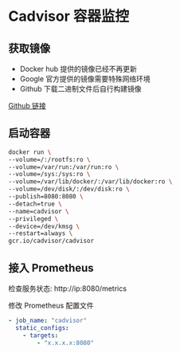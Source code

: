 # Cadvisor 容器监控

## 获取镜像

- Docker hub 提供的镜像已经不再更新
- Google 官方提供的镜像需要特殊网络环境
- Github 下载二进制文件后自行构建镜像

[Github 链接](https://github.com/google/cadvisor)

## 启动容器

```bash
docker run \
--volume=/:/rootfs:ro \
--volume=/var/run:/var/run:ro \
--volume=/sys:/sys:ro \
--volume=/var/lib/docker/:/var/lib/docker:ro \
--volume=/dev/disk/:/dev/disk:ro \
--publish=8080:8080 \
--detach=true \
--name=cadvisor \
--privileged \
--device=/dev/kmsg \
--restart=always \
gcr.io/cadvisor/cadvisor
```

## 接入 Prometheus

检查服务状态: http://ip:8080/metrics

修改 Prometheus 配置文件

```yaml title='prometheus.yml'
- job_name: "cadvisor"
  static_configs:
    - targets:
        - "x.x.x.x:8080"
```
